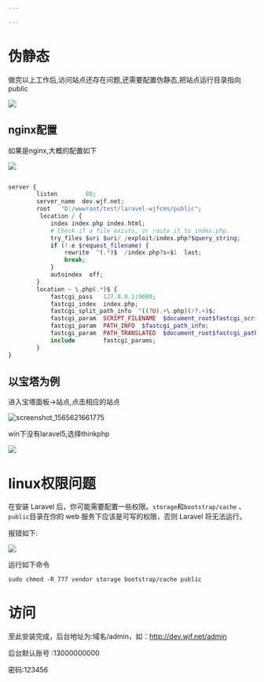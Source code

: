 ```yaml
---

---
```


# 伪静态


 做完以上工作后,访问站点还存在问题,还需要配置伪静态,把站点运行目录指向public

![](./images/screenshot_1565621361361.png)

## nginx配置

如果是nginx,大概的配置如下

![](./images/1584254935.png)

```php

server {
        listen        80;
        server_name  dev.wjf.net;
        root   "D:/wwwroot/test/laravel-wjfcms/public";
         location / {
            index index.php index.html;
            # Check if a file exists, or route it to index.php.
			try_files $uri $uri/ /exploit/index.php?$query_string;
			if (!-e $request_filename) {
				rewrite  ^(.*)$  /index.php?s=$1  last;
				break;
			}
            autoindex  off;
        }
        location ~ \.php(.*)$ {
            fastcgi_pass   127.0.0.1:9000;
            fastcgi_index  index.php;
            fastcgi_split_path_info  ^((?U).+\.php)(/?.+)$;
            fastcgi_param  SCRIPT_FILENAME  $document_root$fastcgi_script_name;
            fastcgi_param  PATH_INFO  $fastcgi_path_info;
            fastcgi_param  PATH_TRANSLATED  $document_root$fastcgi_path_info;
            include        fastcgi_params;
        }
}
```


## 以宝塔为例

进入宝塔面板->站点,点击相应的站点

![screenshot_1565621661775](./images/screenshot_1565621661775.png)

win下没有laravel5,选择thinkphp

![](./images/screenshot_1565621745758.png)

 

# linux权限问题

在安装 Laravel 后，你可能需要配置一些权限。`storage`和`bootstrap/cache` 、`public`目录在你的 web 服务下应该是可写的权限，否则 Laravel 将无法运行。

报错如下:

![](./images/screenshot_1565621987669.png)

 

运行如下命令

`sudo chmod -R 777 vendor storage bootstrap/cache public`


# 访问
至此安装完成，后台地址为:域名/admin，如：http://dev.wjf.net/admin

后台默认账号 :13000000000

密码:123456